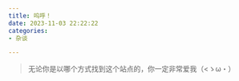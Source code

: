 ```yaml
---
title: 呜呼！
date: 2023-11-03 22:22:22
categories:
- 杂谈

---
```


>无论你是以哪个方式找到这个站点的，你一定非常爱我（<ゝω・）
